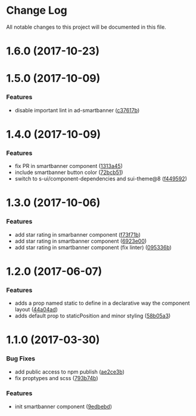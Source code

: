 # Change Log

All notable changes to this project will be documented in this file.

<a name="1.6.0"></a>
# 1.6.0 (2017-10-23)



<a name="1.5.0"></a>
# 1.5.0 (2017-10-09)


### Features

* disable important lint in ad-smartbanner ([c37617b](https://github.com/SUI-Components/sui-components/commit/c37617b))



<a name="1.4.0"></a>
# 1.4.0 (2017-10-09)


### Features

* fix PR in smartbanner component ([1313a45](https://github.com/SUI-Components/sui-components/commit/1313a45))
* include smartbanner button color ([72bcb51](https://github.com/SUI-Components/sui-components/commit/72bcb51))
* switch to s-ui/component-dependencies and sui-theme@8 ([f449592](https://github.com/SUI-Components/sui-components/commit/f449592))



<a name="1.3.0"></a>
# 1.3.0 (2017-10-06)


### Features

* add star rating in smarbanner component ([f73f71b](https://github.com/SUI-Components/sui-components/commit/f73f71b))
* add star rating in smartbanner component ([6923e00](https://github.com/SUI-Components/sui-components/commit/6923e00))
* add star rating in smartbanner component (fix linter) ([095336b](https://github.com/SUI-Components/sui-components/commit/095336b))



<a name="1.2.0"></a>
# 1.2.0 (2017-06-07)


### Features

* adds a prop named static to define in a declarative way the component layout ([44a04ad](https://github.com/SUI-Components/sui-components/commit/44a04ad))
* adds default prop to staticPosition and minor styling ([58b05a3](https://github.com/SUI-Components/sui-components/commit/58b05a3))



<a name="1.1.0"></a>
# 1.1.0 (2017-03-30)


### Bug Fixes

* add public access to npm publish ([ae2ce3b](https://github.com/SUI-Components/sui-components/commit/ae2ce3b))
* fix proptypes and scss ([793b74b](https://github.com/SUI-Components/sui-components/commit/793b74b))


### Features

* init smartbanner component ([9edbebd](https://github.com/SUI-Components/sui-components/commit/9edbebd))



